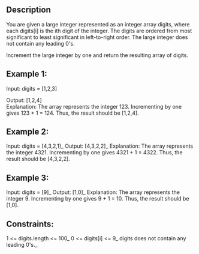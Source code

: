## Description

You are given a large integer represented as an integer array digits, where each digits[i] is the ith digit of the integer. The digits are ordered from most significant to least significant in left-to-right order. The large integer does not contain any leading 0's.

Increment the large integer by one and return the resulting array of digits.

## Example 1:

Input: digits = [1,2,3]  

Output: [1,2,4]  
Explanation: The array represents the integer 123.
Incrementing by one gives 123 + 1 = 124.
Thus, the result should be [1,2,4]. </sup>

## Example 2:

Input: digits = [4,3,2,1]\_
Output: [4,3,2,2]\_
Explanation: The array represents the integer 4321.
Incrementing by one gives 4321 + 1 = 4322.
Thus, the result should be [4,3,2,2].

## Example 3:

Input: digits = [9]\_
Output: [1,0]\_
Explanation: The array represents the integer 9.
Incrementing by one gives 9 + 1 = 10.
Thus, the result should be [1,0].

## Constraints:

1 <= digits.length <= 100\_
0 <= digits[i] <= 9\_
digits does not contain any leading 0's.\_
